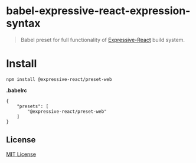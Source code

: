 # babel-expressive-react-expression-syntax

> Babel preset for full functionality of [Expressive-React](https://github.com/gabeklein/expressive-react) build system.

# Install

```
npm install @expressive-react/preset-web
```

**.babelrc**

```
{
    "presets": [
        "@expressive-react/preset-web"
    ]
}
```

## License

[MIT License](http://opensource.org/licenses/MIT)